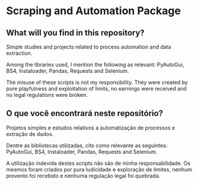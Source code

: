 # Scraping and Automation Package

## What will you find in this repository?

Simple studies and projects related to process automation and data extraction.

Among the libraries used, I mention the following as relevant: PyAutoGui, BS4, Instaloader, Pandas, Requests and Selenium.

The misuse of these scripts is not my responsibility. They were created by pure playfulness and exploitation of limits, no earnings were received and no legal regulations were broken.

## O que você encontrará neste repositório?

Projetos simples e estudos relativos a automatização de processos e extração de dados.

Dentre as bibliotecas utilizadas, cito como relevante as seguintes: PyAutoGui, BS4, Instaloader, Pandas, Requests and Selenium.

A utilização indevida destes scripts não são de minha responsabilidade. Os mesmos foram criados por pura ludicidade e exploração de limites, nenhum provento foi recebido e nenhuma regulação legal foi quebrada.
